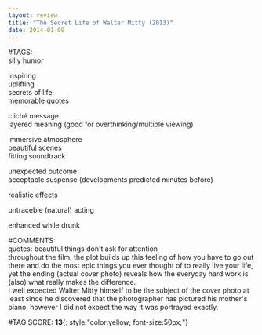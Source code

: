 ```yaml
---  
layout: review  
title: "The Secret Life of Walter Mitty (2013)"  
date: 2014-01-09  
---  
```

  
#TAGS:  
silly humor  
  
inspiring  
uplifting  
secrets of life  
memorable quotes  
  
cliché message  
layered meaning (good for overthinking/multiple viewing)  
  
immersive atmosphere  
beautiful scenes  
fitting soundtrack  
  
unexpected outcome  
acceptable suspense (developments predicted minutes before)  
  
realistic effects  
  
untraceble (natural) acting  
  
enhanced while drunk  
  
#COMMENTS:  
quotes: beautiful things don't ask for attention  
throughout the film, the plot builds up this feeling of how you have to go out there and do the most epic things you ever thought of to really live your life, yet the ending (actual cover photo) reveals how the everyday hard work is (also) what really makes the difference.  
I well expected Walter Mitty himself to be the subject of the cover photo at least since he discovered that the photographer has pictured his mother's piano, however I did not expect the way it was portrayed exactly.  
  
  
  
  
  
  
#TAG SCORE: **13**{: style:"color:yellow; font-size:50px;"}  
